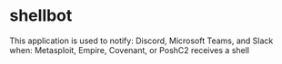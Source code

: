 # shellbot

This application is used to notify: Discord, Microsoft Teams, and Slack when: Metasploit, Empire, Covenant, or PoshC2 receives a shell